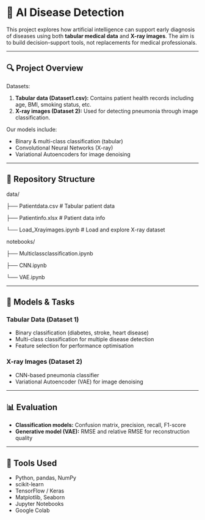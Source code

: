 # 🧠 AI Disease Detection

This project explores how artificial intelligence can support early diagnosis of diseases using both **tabular medical data** and **X-ray images**. The aim is to build decision-support tools, not replacements for medical professionals.

---

## 🔍 Project Overview

Datasets:
1. **Tabular data (Dataset1.csv):** Contains patient health records including age, BMI, smoking status, etc.
2. **X-ray images (Dataset 2):** Used for detecting pneumonia through image classification.

Our models include:
- Binary & multi-class classification (tabular)
- Convolutional Neural Networks (X-ray)
- Variational Autoencoders for image denoising

---

## 📁 Repository Structure

data/

├── Patientdata.csv # Tabular patient data

├── Patientinfo.xlsx # Patient data info

└── Load_Xrayimages.ipynb # Load and explore X-ray dataset

notebooks/

├── Multiclassclassification.ipynb

├── CNN.ipynb

└── VAE.ipynb

---

## 🧪 Models & Tasks

### Tabular Data (Dataset 1)
- Binary classification (diabetes, stroke, heart disease)
- Multi-class classification for multiple disease detection
- Feature selection for performance optimisation

### X-ray Images (Dataset 2)
- CNN-based pneumonia classifier
- Variational Autoencoder (VAE) for image denoising

---

## 📊 Evaluation

- **Classification models:** Confusion matrix, precision, recall, F1-score
- **Generative model (VAE):** RMSE and relative RMSE for reconstruction quality

---

## 🔧 Tools Used

- Python, pandas, NumPy
- scikit-learn
- TensorFlow / Keras
- Matplotlib, Seaborn
- Jupyter Notebooks
- Google Colab
